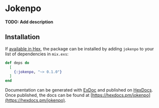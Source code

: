 # Jokenpo

**TODO: Add description**

## Installation

If [available in Hex](https://hex.pm/docs/publish), the package can be installed
by adding `jokenpo` to your list of dependencies in `mix.exs`:

```elixir
def deps do
  [
    {:jokenpo, "~> 0.1.0"}
  ]
end
```

Documentation can be generated with [ExDoc](https://github.com/elixir-lang/ex_doc)
and published on [HexDocs](https://hexdocs.pm). Once published, the docs can
be found at [https://hexdocs.pm/jokenpo](https://hexdocs.pm/jokenpo).

